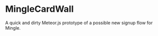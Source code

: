 MingleCardWall
==============

A quick and dirty Meteor.js prototype of a possible new signup flow for Mingle.

